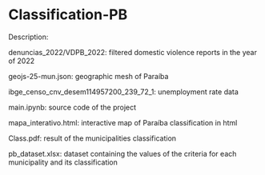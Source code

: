 # Classification-PB
Description: 

denuncias_2022/VDPB_2022: filtered domestic violence reports in the year of 2022

geojs-25-mun.json: geographic mesh of Paraíba

ibge_censo_cnv_desem114957200_239_72_1: unemployment rate data

main.ipynb: source code of the project

mapa_interativo.html: interactive map of Paraíba classification in html

Class.pdf: result of the municipalities classification

pb_dataset.xlsx: dataset containing the values of the criteria for each municipality and its classification
